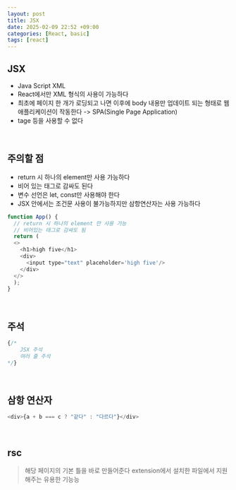```yaml
---
layout: post
title: JSX
date: 2025-02-09 22:52 +09:00
categories: [React, basic]
tags: [react]
---
```


## JSX
- Java Script XML
- React에서만 XML 형식의 사용이 가능하다
- 최초에 페이지 한 개가 로딩되고 나면 이후에 body 내용만 업데이트 되는 형태로 웹 애플리케이션이 작동한다 -> SPA(Single Page Application)
- <a> tage 등을 사용할 수 없다

<br>

## 주의할 점
- return 시 하나의 element만 사용 가능하다
- 비어 있는 태그로 감싸도 된다
- 변수 선언은 let, const만 사용해야 한다
- JSX 안에서는 조건문 사용이 불가능하지만 삼항연산자는 사용 가능하다
```javascript
function App() {
  // return 시 하나의 element 만 사용 가능
  // 비어있는 태그로 감싸도 됨
  return (
  <>
    <h1>high five</h1>
    <div>
      <input type="text" placeholder='high five'/> 
    </div>
  </>
  );
}
```
<br>

## 주석
```javascript
{/* 
    JSX 주석 
    여러 줄 주석
*/}
```

<br>

## 삼항 연산자
```javascript
<div>{a + b === c ? "같다" : "다르다"}</div>
```

<br>

## rsc
> 해당 페이지의 기본 틀을 바로 만들어준다
> extension에서 설치한 파일에서 지원해주는 유용한 기능능